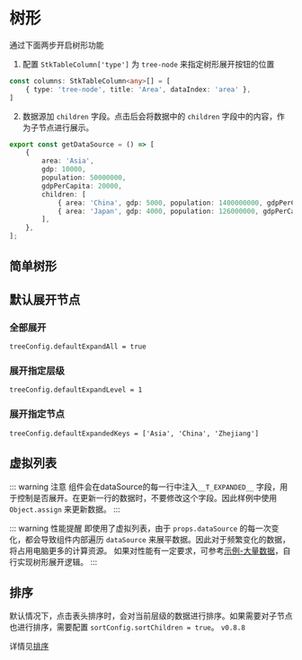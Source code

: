 # 树形  <Badge type="tip" text="^0.7.0" />

通过下面两步开启树形功能

1. 配置 `StkTableColumn['type']` 为 `tree-node` 来指定树形展开按钮的位置
```ts
const columns: StkTableColumn<any>[] = [
    { type: 'tree-node', title: 'Area', dataIndex: 'area' },
]
```

2. 数据源加 `children` 字段。点击后会将数据中的 `children` 字段中的内容，作为子节点进行展示。
```ts
export const getDataSource = () => [ 
    {
        area: 'Asia',
        gdp: 10000,
        population: 50000000,
        gdpPerCapita: 20000,
        children: [
            { area: 'China', gdp: 5000, population: 1400000000, gdpPerCapita: 35000, }, 
            { area: 'Japan', gdp: 4000, population: 126000000, gdpPerCapita: 33000, }
        ],
    },
];
```

## 简单树形


<demo vue="basic/tree/Tree.vue"></demo>

## 默认展开节点

### 全部展开
`treeConfig.defaultExpandAll = true`

<demo vue="basic/tree/TreeDefaultExpandAll.vue"></demo>

### 展开指定层级
`treeConfig.defaultExpandLevel = 1`

<demo vue="basic/tree/TreeDefaultExpandLevel.vue"></demo>

### 展开指定节点
`treeConfig.defaultExpandedKeys = ['Asia', 'China', 'Zhejiang']`

<demo vue="basic/tree/TreeDefaultExpandKeys.vue"></demo>


## 虚拟列表

<demo vue="basic/tree/TreeVirtualList.vue"></demo>

::: warning 注意
组件会在dataSource的每一行中注入`__T_EXPANDED__` 字段，用于控制是否展开。在更新一行的数据时，不要修改这个字段。因此样例中使用 `Object.assign` 来更新数据。
:::

::: warning 性能提醒
即使用了虚拟列表，由于 `props.dataSource` 的每一次变化，都会导致组件内部遍历 `dataSource` 来展平数据。因此对于频繁变化的数据，将占用电脑更多的计算资源。
如果对性能有一定要求，可参考[示例-大量数据](/demos/huge-data)，自行实现树形展开逻辑。
:::

## 排序
默认情况下，点击表头排序时，会对当前层级的数据进行排序。如果需要对子节点也进行排序，需要配置 `sortConfig.sortChildren = true`。 `v0.8.8`

详情见[排序](/main/table/basic/sort)
